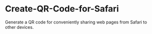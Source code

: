 # Create-QR-Code-for-Safari
Generate a QR code for conveniently sharing web pages from Safari to other devices.
